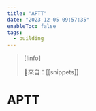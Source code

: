 ```yaml
---
title: "APTT"
date: "2023-12-05 09:57:35"
enableToc: false
tags:
  - building
---
```

> [!info]
>
> 🌱來自：[[snippets]]
# APTT
